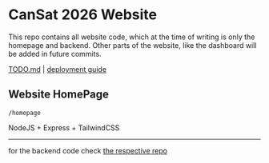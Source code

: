 # CanSat 2026 Website

This repo contains all website code, which at the time of writing is only the homepage and backend.
Other parts of the website, like the dashboard will be added in future commits.

[TODO.md](https://github.com/nova-glider/website/blob/main/TODO.md) | [deployment guide](https://github.com/nova-glider/website/blob/main/deployment.md)

## Website HomePage

`/homepage`

NodeJS + Express + TailwindCSS

---

for the backend code check [the respective repo](https://github.com/nova-glider/backend)

